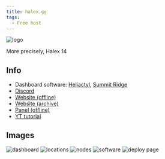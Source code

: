 ```yaml
---
title: halex.gg
tags:
  - Free host
---
```


![logo](https://summerhosts.github.io/media/halex/halex%2014%20logo.png)

More precisely, Halex 14

## Info
* Dashboard software: [Heliactyl](../Software/heliactyl.md), [Summit Ridge](https://github.com/Heliactyl-Archive/22750-summit-ridge)
* [Discord](https://discord.gg/uujB8dtF6t)
* [Website (offline)](https://halex.gg/)
* [Website (archive)](https://web.archive.org/web/*/halex.gg)
* [Panel (offline)](https://panel.halex.gg)
* [YT tutorial](https://www.youtube.com/watch?v=Pyir_RsiaFw)

## Images
![dashboard](https://summerhosts.github.io/media/halex/halex%2014%20dashboard.png)
![locations](https://summerhosts.github.io/media/halex/halex%2014%20locations.png)
![nodes](https://summerhosts.github.io/media/halex/halex%2014%20nodes.png)
![software](https://summerhosts.github.io/media/halex/halex%2014%20software.png)
![deploy page](https://summerhosts.github.io/media/halex/halex%20deploy%20page.png)